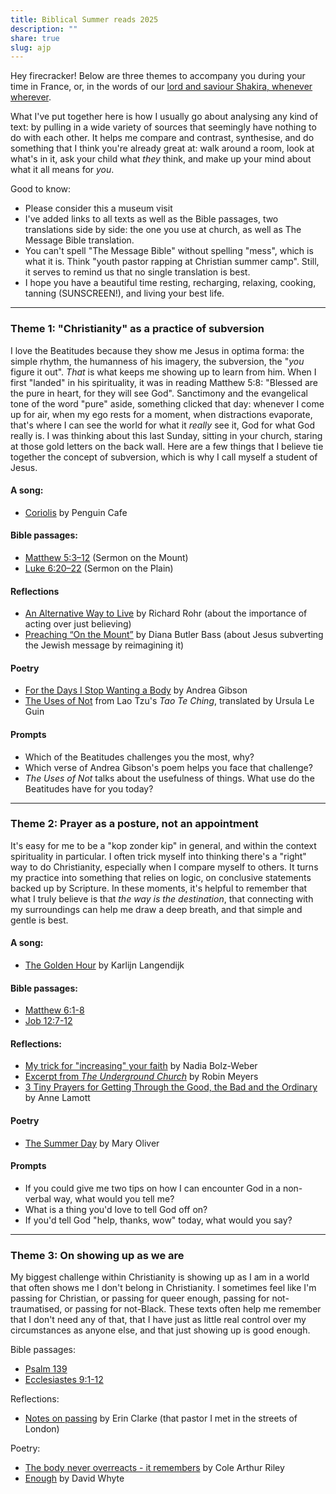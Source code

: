 ```yaml
---
title: Biblical Summer reads 2025
description: ""
share: true
slug: ajp
---
```


Hey firecracker! Below are three themes to accompany you during your time in France, or, in the words of our [lord and saviour Shakira, whenever wherever](https://www.youtube.com/watch?v=weRHyjj34ZE).

What I've put together here is how I usually go about analysing any kind of text: by pulling in a wide variety of sources that seemingly have nothing to do with each other. It helps me compare and contrast, synthesise, and do something that I think you're already great at: walk around a room, look at what's in it, ask your child what _they_ think, and make up your mind about what it all means for _you_.

Good to know:

- Please consider this a museum visit
- I've added links to all texts as well as the Bible passages, two translations side by side: the one you use at church, as well as The Message Bible translation.
- You can't spell "The Message Bible" without spelling "mess", which is what it is. Think "youth pastor rapping at Christian summer camp". Still, it serves to remind us that no single translation is best.
- I hope you have a beautiful time resting, recharging, relaxing, cooking, tanning (SUNSCREEN!), and living your best life.

---

### Theme 1: "Christianity" as a practice of subversion

I love the Beatitudes because they show me Jesus in optima forma: the simple rhythm, the humanness of his imagery, the subversion, the "_you_ figure it out". _That_ is what keeps me showing up to learn from him. When I first "landed" in his spirituality, it was in reading Matthew 5:8: "Blessed are the pure in heart, for they will see God". Sanctimony and the evangelical tone of the word "pure" aside, something clicked that day: whenever I come up for air, when my ego rests for a moment, when distractions evaporate, that's where I can see the world for what it _really_ see it, God for what God really is. I was thinking about this last Sunday, sitting in your church, staring at those gold letters on the back wall. Here are a few things that I believe tie together the concept of subversion, which is why I call myself a student of Jesus.

#### A song:

- [Coriolis](https://open.spotify.com/track/7EC2wOvzvdohIXD6c02NUd?si=1e180b87c2b6429e) by Penguin Cafe

#### Bible passages:

- [Matthew 5:3–12](https://www.biblegateway.com/passage/?search=Matthew%205%3A3%E2%80%9312&version=NRSVUE,MSG) (Sermon on the Mount)
- [Luke 6:20–22](https://www.biblegateway.com/passage/?search=Luke%206%3A20%E2%80%9322&version=NRSVUE;MSG) (Sermon on the Plain)

#### Reflections

- [An Alternative Way to Live](https://cac.org/daily-meditations/an-alternative-way-to-live-2021-07-18/) by Richard Rohr (about the importance of acting over just believing)
- [Preaching “On the Mount”](https://cac.org/daily-meditations/preaching-on-the-mount-2021-07-20/) by Diana Butler Bass (about Jesus subverting the Jewish message by reimagining it)

#### Poetry

- [For the Days I Stop Wanting a Body](https://www.saltproject.org/progressive-christian-blog/2023/6/13/for-the-days-i-stop-wanting-a-body-by-andrea-gibson) by Andrea Gibson
- [The Uses of Not](https://www.thetedkarchive.com/library/lao-tzu-ursula-k-le-guin-tao-te-ching#toc13) from Lao Tzu's _Tao Te Ching_, translated by Ursula Le Guin

#### Prompts

- Which of the Beatitudes challenges you the most, why?
- Which verse of Andrea Gibson's poem helps you face that challenge?
- _The Uses of Not_ talks about the usefulness of things. What use do the Beatitudes have for you today?

---

### Theme 2: Prayer as a posture, not an appointment

It's easy for me to be a "kop zonder kip" in general, and within the context spirituality in particular. I often trick myself into thinking there's a "right" way to do Christianity, especially when I compare myself to others. It turns my practice into something that relies on logic, on conclusive statements backed up by Scripture. In these moments, it's helpful to remember that what I truly believe is that _the way is the destination_, that connecting with my surroundings can help me draw a deep breath, and that simple and gentle is best.

#### A song:

- [The Golden Hour](https://open.spotify.com/track/4HCZBEh0sEGda2FrMukK6g?si=743fe1873cee4192) by Karlijn Langendijk

#### Bible passages:

- [Matthew 6:1-8](https://www.biblegateway.com/passage/?search=Matthew%206%3A1-8&version=NRSVUE,MSG)
- [Job 12:7-12](https://www.biblegateway.com/passage/?search=Job%2012%3A7-12&version=NRSVUE;NLT)

#### Reflections:

- [My trick for "increasing" your faith](https://thecorners.substack.com/p/my-trick-for-increasing-your-faith) by Nadia Bolz-Weber
- [Excerpt from _The Underground Church_](https://www.spiritualityandpractice.com/book-reviews/excerpts/view/22887) by Robin Meyers
- [3 Tiny Prayers for Getting Through the Good, the Bad and the Ordinary](https://www.oprah.com/inspiration/read-an-excerpt-of-anne-lamotts-help-thanks-wow) by Anne Lamott

#### Poetry

- [The Summer Day](https://www.saltproject.org/progressive-christian-blog/2015/6/29/the-summer-day) by Mary Oliver

#### Prompts

- If you could give me two tips on how I can encounter God in a non-verbal way, what would you tell me?
- What is a thing you'd love to tell God off on?
- If you'd tell God "help, thanks, wow" today, what would you say?

---

### Theme 3: On showing up as we are

My biggest challenge within Christianity is showing up as I am in a world that often shows me I don't belong in Christianity. I sometimes feel like I'm passing for Christian, or passing for queer enough, passing for not-traumatised, or passing for not-Black. These texts often help me remember that I don't need any of that, that I have just as little real control over my circumstances as anyone else, and that just showing up is good enough.

Bible passages:

- [Psalm 139](https://www.biblegateway.com/passage/?search=Psalm%20139&version=NIV,MSG)
- [Ecclesiastes 9:1-12](https://www.biblegateway.com/passage/?search=Ecclesiastes%209%3A1-12&version=NRSVUE,MSG)

Reflections:

- [Notes on passing]() by Erin Clarke (that pastor I met in the streets of London)

Poetry:

- [The body never overreacts - it remembers](https://www.instagram.com/blackliturgies/p/DFGCFpUuCN1/?img_index=1) by Cole Arthur Riley
- [Enough](https://wordsfortheyear.com/2015/09/26/enough-by-david-whyte/) by David Whyte
